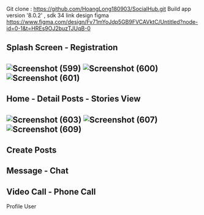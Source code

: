 Git clone : https://github.com/HoangLong180903/SocialHub.git
Build app version '8.0.2' , sdk 34
link design figma https://www.figma.com/design/Fv71mYoJdp5GB9FVCAVktC/Untitled?node-id=0-1&t=HREs9OJ2buzTJUqB-0

Splash Screen - Registration 
-------------------------------------------------------

![Screenshot (599)](https://github.com/HoangLong180903/SocialHub/assets/118257963/72a4e812-137f-4cc9-b860-b066e0a75371) ![Screenshot (600)](https://github.com/HoangLong180903/SocialHub/assets/118257963/0bcf041a-81f9-4d1f-abe3-56ef96cd6736) ![Screenshot (601)](https://github.com/HoangLong180903/SocialHub/assets/118257963/b6d2f51d-da13-49a0-b984-12fbffc069c9)
-------------------------------------------------------
Home - Detail Posts - Stories View
-------------------------------------------------------
![Screenshot (603)](https://github.com/HoangLong180903/SocialHub/assets/118257963/9013fffb-d797-4c89-9b1b-403758aa7d90)
![Screenshot (607)](https://github.com/HoangLong180903/SocialHub/assets/118257963/348620da-85fb-4495-929b-1b265de26ea2)
![Screenshot (609)](https://github.com/HoangLong180903/SocialHub/assets/118257963/3adafd66-1c27-4436-a73b-e8405f99e1ee)
-------------------------------------------------------
Create Posts
-------------------------------------------------------
Message - Chat
-------------------------------------------------------
Video Call - Phone Call 
-------------------------------------------------------
Profile User








